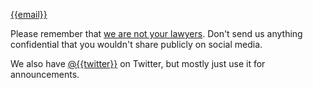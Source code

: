 [{{email}}](mailto:{{email}})

Please remember that [we are not your lawyers](/deal#as-is). Don't send us anything confidential that you wouldn't share publicly on social media.

We also have [@{{twitter}}](https://twitter.com/{{twitter}}) on Twitter, but mostly just use it for announcements.
